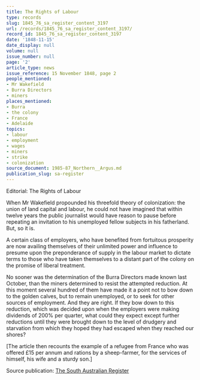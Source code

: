```yaml
---
title: The Rights of Labour
type: records
slug: 1845_76_sa_register_content_3197
url: /records/1845_76_sa_register_content_3197/
record_id: 1845_76_sa_register_content_3197
date: '1848-11-15'
date_display: null
volume: null
issue_number: null
page: '2'
article_type: news
issue_reference: 15 November 1848, page 2
people_mentioned:
- Mr Wakefield
- Burra Directors
- miners
places_mentioned:
- Burra
- the colony
- France
- Adelaide
topics:
- labour
- employment
- wages
- miners
- strike
- colonization
source_document: 1985-87_Northern__Argus.md
publication_slug: sa-register
---
```


Editorial: The Rights of Labour

When Mr Wakefield propounded his threefold theory of colonization: the union of land capital and labour, he could not have imagined that within twelve years the public journalist would have reason to pause before repeating an invitation to his unemployed fellow subjects in his fatherland.  But, so it is.

A certain class of employers, who have benefited from fortuitous prosperity are now availing themselves of their unlimited power and influence to presume upon the preponderance of supply in the labour market to dictate terms to those who have taken themselves to a distant part of the colony on the promise of liberal treatment.

No sooner was the determination of the Burra Directors made known last October, than the miners determined to resist the attempted reduction.  At this moment several hundred of them have made it a point not to bow down to the golden calves, but to remain unemployed, or to seek for other sources of employment.    And they are right.  If they bow down to this reduction, which was decided upon when the employers were making dividends of 200% per quarter, what could they expect except further reductions until they were brought down to the level  of drudgery and starvation from which they hoped they had escaped when they reached our shores?

[The article then recounts the example of a refugee from France who was offered £15 per annum and rations by a sheep-farmer, for the services of himself, his wife and a sturdy son.]

Source publication: [The South Australian Register](/publications/sa-register/)

